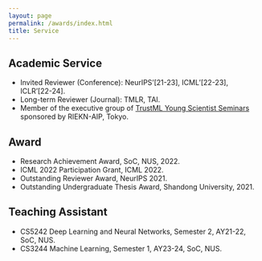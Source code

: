 ```yaml
---
layout: page
permalink: /awards/index.html
title: Service
---
```


## Academic Service
- Invited Reviewer (Conference): NeurIPS’[21-23], ICML’[22-23], ICLR’[22-24].
- Long-term Reviewer (Journal): TMLR, TAI.
- Member of the executive group of [TrustML Young Scientist Seminars](https://trustmlresearch.github.io/index.html) sponsored by RIEKN-AIP, Tokyo.

## Award
- Research Achievement Award, SoC, NUS, 2022.
- ICML 2022 Participation Grant, ICML 2022.
- Outstanding Reviewer Award, NeurIPS 2021.
- Outstanding Undergraduate Thesis Award, Shandong University, 2021.


## Teaching Assistant
- CS5242 Deep Learning and Neural Networks, Semester 2, AY21-22, SoC, NUS.
- CS3244 Machine Learning, Semester 1, AY23-24, SoC, NUS.



